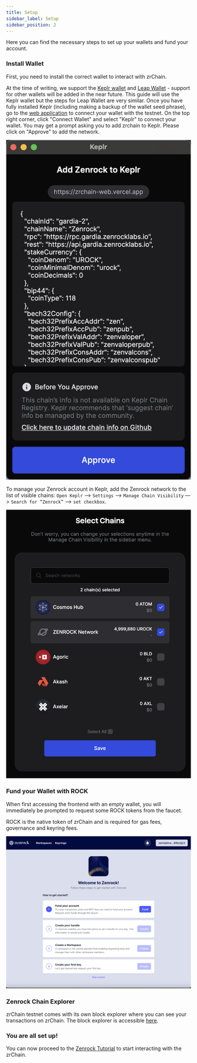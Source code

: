 ```yaml
---
title: Setup 
sidebar_label: Setup
sidebar_position: 2
---
```


Here you can find the necessary steps to set up your wallets and fund your account.

### Install Wallet

First, you need to install the correct wallet to interact with zrChain.

At the time of writing, we support the [Keplr wallet](https://www.keplr.app/) and [Leap Wallet](https://www.leapwallet.io/) - support for other wallets will be added in the near future. This guide will use the Keplr wallet but the steps for Leap Wallet are very similar. Once you have fully installed Keplr (including making a backup of the wallet seed phrase), go to the [web application](https://gardia.zenrocklabs.io/) to connect your wallet with the testnet. On the top right corner, click "Connect Wallet" and select "Keplr" to connect your wallet. You may get a prompt asking you to add zrchain to Keplr. Please click on "Approve" to add the network.

<div style={{maxWidth: "350px", margin: "0 auto"}}>

![Keplr Chain Visibility](../../../static/img/add-zrchain.png)

</div>

To manage your Zenrock account in Keplr, add the Zenrock network to the list of visible chains:
`Open Keplr` —> `Settings` —> `Manage Chain Visibility` —> `Search for “Zenrock”` —> `set checkbox`.

<div style={{maxWidth: "400px", margin: "0 auto"}}>

![Keplr Chain Visibility](../../../static/img/keplr-checkbox.png)

</div>

### Fund your Wallet with ROCK

When first accessing the frontend with an empty wallet, you will immediately be prompted to request some ROCK tokens from the faucet.

ROCK is the native token of zrChain and is required for gas fees, governance and keyring fees.

<div style={{maxWidth: "600px", margin: "0 auto"}}>

![ROCK faucet](../../../static/img/fund-wallet.png)

</div>

### Zenrock Chain Explorer

zrChain testnet comes with its own block explorer where you can see your transactions on zrChain. The block explorer is accessible [here](https://explorer.gardia.zenrocklabs.io).

### You are all set up!

You can now proceed to the [Zenrock Tutorial](./zenrock-guide.md) to start interacting with the zrChain.
